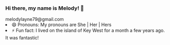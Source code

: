 ### Hi there, my name is Melody! 👋
<link href="style.css" rel="stylesheet'></link>
<!--
**MelodyLayne/MelodyLayne** is a ✨ _special_ ✨ repository because its `README.md` (this file) appears on your GitHub profile.

Here are some ideas to get you started:
-->
- 🔭 I’m currently working on furthering my skill set by attening the app/Academy online Software Engineer Bootcamp.
- 🌱 I’m currently learning Javascript, Python, React, Redux, SQL, and more!
- 🤔 I’m looking to engage with developers who want to share their knowledge with a fresh dev and help me be a smarter programmer. In return, I don't mind writing code based on directions given. Fair trade is important to me!
- 💬 AMA, Like most people, I don't mind talking about myself(within reason I think).
- 🏠 Currenlty I live in Dallas, TX which is also where I was born. I've also lived in Grand Junction, CO and Ft. Walton Beach, FL. 
- 📫 How to reach me: melodylayne79@gmail.com
- 😄 Pronouns: My pronouns are She | Her | Hers
- ⚡ Fun fact: I lived on the island of Key West for a month a few years ago. It was fantastic!
